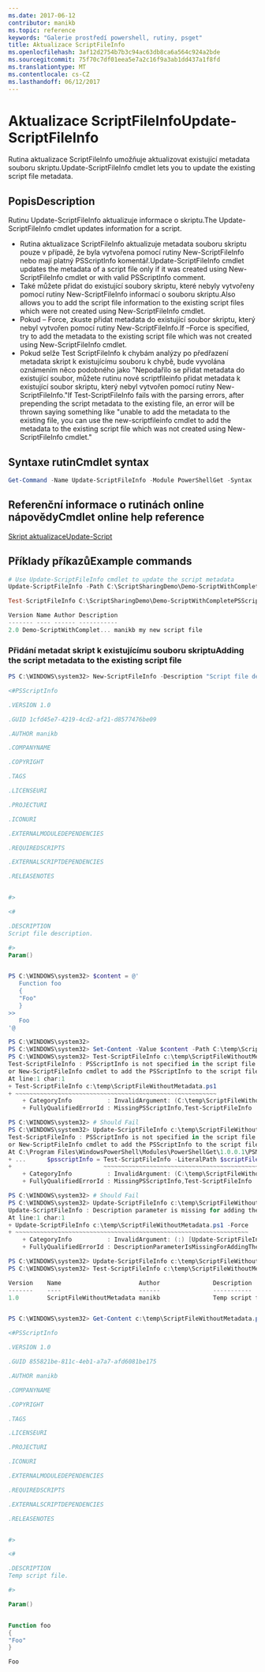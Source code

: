 ```yaml
---
ms.date: 2017-06-12
contributor: manikb
ms.topic: reference
keywords: "Galerie prostředí powershell, rutiny, psget"
title: Aktualizace ScriptFileInfo
ms.openlocfilehash: 3af12d2754b7b3c94ac63db8ca6a564c924a2bde
ms.sourcegitcommit: 75f70c7df01eea5e7a2c16f9a3ab1dd437a1f8fd
ms.translationtype: MT
ms.contentlocale: cs-CZ
ms.lasthandoff: 06/12/2017
---
```

# <a name="update-scriptfileinfo"></a><span data-ttu-id="3e758-103">Aktualizace ScriptFileInfo</span><span class="sxs-lookup"><span data-stu-id="3e758-103">Update-ScriptFileInfo</span></span>

<span data-ttu-id="3e758-104">Rutina aktualizace ScriptFileInfo umožňuje aktualizovat existující metadata souboru skriptu.</span><span class="sxs-lookup"><span data-stu-id="3e758-104">Update-ScriptFileInfo cmdlet lets you to update the existing script file metadata.</span></span>

## <a name="description"></a><span data-ttu-id="3e758-105">Popis</span><span class="sxs-lookup"><span data-stu-id="3e758-105">Description</span></span>

<span data-ttu-id="3e758-106">Rutinu Update-ScriptFileInfo aktualizuje informace o skriptu.</span><span class="sxs-lookup"><span data-stu-id="3e758-106">The Update-ScriptFileInfo cmdlet updates information for a script.</span></span>
- <span data-ttu-id="3e758-107">Rutina aktualizace ScriptFileInfo aktualizuje metadata souboru skriptu pouze v případě, že byla vytvořena pomocí rutiny New-ScriptFileInfo nebo mají platný PSScriptInfo komentář.</span><span class="sxs-lookup"><span data-stu-id="3e758-107">Update-ScriptFileInfo cmdlet updates the metadata of a script file only if it was created using New-ScriptFileInfo cmdlet or with valid PSScriptInfo comment.</span></span>
- <span data-ttu-id="3e758-108">Také můžete přidat do existující soubory skriptu, které nebyly vytvořeny pomocí rutiny New-ScriptFileInfo informací o souboru skriptu.</span><span class="sxs-lookup"><span data-stu-id="3e758-108">Also allows you to add the script file information to the existing script files which were not created using New-ScriptFileInfo cmdlet.</span></span>
- <span data-ttu-id="3e758-109">Pokud – Force, zkuste přidat metadata do existující soubor skriptu, který nebyl vytvořen pomocí rutiny New-ScriptFileInfo.</span><span class="sxs-lookup"><span data-stu-id="3e758-109">If –Force is specified, try to add the metadata to the existing script file which was not created using New-ScriptFileInfo cmdlet.</span></span>
- <span data-ttu-id="3e758-110">Pokud selže Test ScriptFileInfo k chybám analýzy po předřazení metadata skript k existujícímu souboru k chybě, bude vyvolána oznámením něco podobného jako "Nepodařilo se přidat metadata do existující soubor, můžete rutinu nové scriptfileinfo přidat metadata k existující soubor skriptu, který nebyl vytvořen pomocí rutiny New-ScriptFileInfo."</span><span class="sxs-lookup"><span data-stu-id="3e758-110">If Test-ScriptFileInfo fails with the parsing errors, after prepending the script metadata to the existing file, an error will be thrown saying something like "unable to add the metadata to the existing file, you can use the new-scriptfileinfo cmdlet to add the metadata to the existing script file which was not created using New-ScriptFileInfo cmdlet."</span></span>

## <a name="cmdlet-syntax"></a><span data-ttu-id="3e758-111">Syntaxe rutin</span><span class="sxs-lookup"><span data-stu-id="3e758-111">Cmdlet syntax</span></span>

```powershell
Get-Command -Name Update-ScriptFileInfo -Module PowerShellGet -Syntax
```
## <a name="cmdlet-online-help-reference"></a><span data-ttu-id="3e758-112">Referenční informace o rutinách online nápovědy</span><span class="sxs-lookup"><span data-stu-id="3e758-112">Cmdlet online help reference</span></span>

[<span data-ttu-id="3e758-113">Skript aktualizace</span><span class="sxs-lookup"><span data-stu-id="3e758-113">Update-Script</span></span>](http://go.microsoft.com/fwlink/?LinkId=619793)

## <a name="example-commands"></a><span data-ttu-id="3e758-114">Příklady příkazů</span><span class="sxs-lookup"><span data-stu-id="3e758-114">Example commands</span></span>

```powershell
# Use Update-ScriptFileInfo cmdlet to update the script metadata
Update-ScriptFileInfo -Path C:\ScriptSharingDemo\Demo-ScriptWithCompletePSScriptInfo.ps1 -Version 2.0

Test-ScriptFileInfo C:\ScriptSharingDemo\Demo-ScriptWithCompletePSScriptInfo.ps1

Version Name Author Description
------- ---- ------ -----------
2.0 Demo-ScriptWithComplet... manikb my new script file
```


### <a name="adding-the-script-metadata-to-the-existing-script-file"></a><span data-ttu-id="3e758-115">Přidání metadat skript k existujícímu souboru skriptu</span><span class="sxs-lookup"><span data-stu-id="3e758-115">Adding the script metadata to the existing script file</span></span>

```powershell
PS C:\WINDOWS\system32> New-ScriptFileInfo -Description "Script file description." -PassThru

<#PSScriptInfo

.VERSION 1.0

.GUID 1cfd45e7-4219-4cd2-af21-d8577476be09

.AUTHOR manikb

.COMPANYNAME

.COPYRIGHT

.TAGS

.LICENSEURI

.PROJECTURI

.ICONURI

.EXTERNALMODULEDEPENDENCIES

.REQUIREDSCRIPTS

.EXTERNALSCRIPTDEPENDENCIES

.RELEASENOTES


#>

<#

.DESCRIPTION
Script file description.

#>
Param()


PS C:\WINDOWS\system32> $content = @'
   Function foo
   {
   "Foo"
   }
>>
   Foo
'@

PS C:\WINDOWS\system32>
PS C:\WINDOWS\system32> Set-Content -Value $content -Path C:\temp\ScriptFileWithoutMetadata.ps1 -Force
PS C:\WINDOWS\system32> Test-ScriptFileInfo c:\temp\ScriptFileWithoutMetadata.ps1
Test-ScriptFileInfo : PSScriptInfo is not specified in the script file 'C:\temp\ScriptFileWithoutMetadata.ps1', use the Update-ScriptFileInfo with -Force 
or New-ScriptFileInfo cmdlet to add the PSScriptInfo to the script file.
At line:1 char:1
+ Test-ScriptFileInfo c:\temp\ScriptFileWithoutMetadata.ps1
+ ~~~~~~~~~~~~~~~~~~~~~~~~~~~~~~~~~~~~~~~~~~~~~~~~~~~~~~~~~
    + CategoryInfo          : InvalidArgument: (C:\temp\ScriptFileWithoutMetadata.ps1:String) [Test-ScriptFileInfo], ArgumentException
    + FullyQualifiedErrorId : MissingPSScriptInfo,Test-ScriptFileInfo

PS C:\WINDOWS\system32> # Should Fail
PS C:\WINDOWS\system32> Update-ScriptFileInfo c:\temp\ScriptFileWithoutMetadata.ps1
Test-ScriptFileInfo : PSScriptInfo is not specified in the script file 'C:\temp\ScriptFileWithoutMetadata.ps1', use the Update-ScriptFileInfo with -Force 
or New-ScriptFileInfo cmdlet to add the PSScriptInfo to the script file.
At C:\Program Files\WindowsPowerShell\Modules\PowerShellGet\1.0.0.1\PSModule.psm1:4704 char:29
+ ...      $psscriptInfo = Test-ScriptFileInfo -LiteralPath $scriptFilePath
+                          ~~~~~~~~~~~~~~~~~~~~~~~~~~~~~~~~~~~~~~~~~~~~~~~~
    + CategoryInfo          : InvalidArgument: (C:\temp\ScriptFileWithoutMetadata.ps1:String) [Test-ScriptFileInfo], ArgumentException
    + FullyQualifiedErrorId : MissingPSScriptInfo,Test-ScriptFileInfo

PS C:\WINDOWS\system32> # Should Fail
PS C:\WINDOWS\system32> Update-ScriptFileInfo c:\temp\ScriptFileWithoutMetadata.ps1 -Force
Update-ScriptFileInfo : Description parameter is missing for adding the metadata to script file. Try again after specifying the description.
At line:1 char:1
+ Update-ScriptFileInfo c:\temp\ScriptFileWithoutMetadata.ps1 -Force
+ ~~~~~~~~~~~~~~~~~~~~~~~~~~~~~~~~~~~~~~~~~~~~~~~~~~~~~~~~~~~~~~~~~~
    + CategoryInfo          : InvalidArgument: (:) [Update-ScriptFileInfo], ArgumentException
    + FullyQualifiedErrorId : DescriptionParameterIsMissingForAddingTheScriptFileInfo,Update-ScriptFileInfo

PS C:\WINDOWS\system32> Update-ScriptFileInfo c:\temp\ScriptFileWithoutMetadata.ps1 -Force -Description "Temp script file."
PS C:\WINDOWS\system32> Test-ScriptFileInfo c:\temp\ScriptFileWithoutMetadata.ps1

Version    Name                      Author               Description
-------    ----                      ------               -----------
1.0        ScriptFileWithoutMetadata manikb               Temp script file.


PS C:\WINDOWS\system32> Get-Content c:\temp\ScriptFileWithoutMetadata.ps1

<#PSScriptInfo

.VERSION 1.0

.GUID 855821be-811c-4eb1-a7a7-afd6081be175

.AUTHOR manikb

.COMPANYNAME

.COPYRIGHT

.TAGS

.LICENSEURI

.PROJECTURI

.ICONURI

.EXTERNALMODULEDEPENDENCIES

.REQUIREDSCRIPTS

.EXTERNALSCRIPTDEPENDENCIES

.RELEASENOTES


#>

<#

.DESCRIPTION
Temp script file.

#>

Param()


Function foo
{
"Foo"
}

Foo

```

